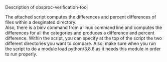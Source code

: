 Description of obsproc-verification-tool

The attached script computes the differences and percent differences of files within a desginated directory.  
Also, there is a binv command from a linux command line and computes the differences for all the categories 
and produces a difference and percent difference.  Within the script, you can specify at the top of the script
the two different directories you want to compare.  Also, make sure when you run the script to do a module 
load python/3.8.6 as it needs this module in order to run properly. 
